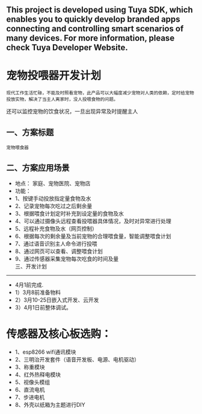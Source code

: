 This project is developed using Tuya SDK, which enables you to quickly develop branded apps connecting and controlling smart scenarios of many devices.         For more information, please check Tuya Developer Website.
----
宠物投喂器开发计划
====
    现代工作生活忙碌，不能及时照看宠物，此产品可以大幅度减少宠物对人类的依赖，定时给宠物投放实物，解决了当主人离家时，没人投喂食物的问题。
还可以监控宠物的饮食状况，一旦出现异常及时提醒主人

一、方案标题
----
    宠物喂食器

二、方案应用场景
----
* 地点：
        家庭、宠物医院、宠物店
* 功能：
*   1、按键手动投放指定量食物及水
*   2、记录宠物每次吃过之后剩余量
*   3、根据喂食计划定时补充到设定量的食物及水
*   4、可以通过摄像头远程查看投喂器具体情况，及时对异常进行处理
*   5、远程补充食物及水（网页控制）
*   6、根据每次的剩余量及当前宠物的合理喂食量，智能调整喂食计划
*   7、通过语音识别主人命令进行投喂
*   8、通过网页可以查看、调整喂食计划
*   9、通过传感器采集宠物每次吃食的时间及量            
三、开发计划
----
*   4月1前完成.
*   1）3月8前准备物料
*   2）3月10-25日嵌入式开发、云开发
*   3）4月1日前整体调试。
   # 传感器及核心板选购： 
*   1、esp8266 wifi通讯模块
*   2、三明治开发套件（语音开发板、电源、电机驱动）
*   3、称重模块
*   4、红外热释电模块
*   5、视像头模组
*   6、直流电机
*   7、步进电机
*   8、外壳以纸箱为主题进行DIY
    

